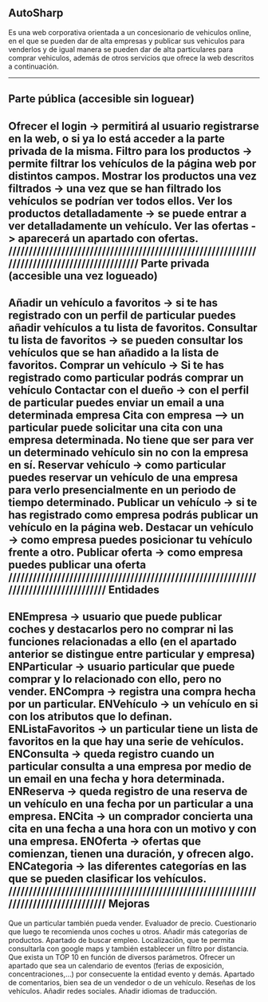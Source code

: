 AutoSharp
-----------------------------------------------------------------
Es una web corporativa orientada a un concesionario de vehiculos online, en el que se pueden dar de alta empresas y publicar sus vehiculos para venderlos y de igual manera se pueden dar de alta particulares para comprar vehiculos, además de otros servicios que 
ofrece la web descritos a continuación.

---------------------------------------------------------------------------------------
**Parte pública (accesible sin loguear)**
-----------------------------------------------------------------------------------
Ofrecer el login -> permitirá al usuario registrarse en la web, o si ya lo está acceder a la parte privada de la misma.
Filtro para los productos -> permite filtrar los vehículos de la página web por distintos campos.
Mostrar los productos una vez filtrados -> una vez que se han filtrado los vehículos se podrían ver todos ellos.
Ver los productos detalladamente -> se puede entrar a ver detalladamente un vehículo.
Ver las ofertas -> aparecerá un apartado con ofertas.
/////////////////////////////////////////////////////////////////////////////////////////////
**Parte privada (accesible una vez logueado)**
--------------------------------------------------
Añadir un vehículo a favoritos -> si te has registrado con un perfil de particular puedes añadir vehículos a tu lista de favoritos.
Consultar tu lista de favoritos -> se pueden consultar los vehículos que se han añadido a la lista de favoritos.
Comprar un vehículo -> Si te has registrado como particular podrás comprar un vehículo
Contactar con el dueño -> con el perfil de particular puedes enviar un email a una determinada empresa
Cita con empresa –> un particular puede solicitar una cita con una empresa determinada. No tiene que ser para ver un determinado vehículo sin no con la empresa en sí.
Reservar vehículo -> como particular puedes reservar un vehículo de una empresa para verlo presencialmente en un periodo de tiempo determinado.
Publicar un vehículo -> si te has registrado como empresa podrás publicar un vehículo en la página web.
Destacar un vehículo -> como empresa puedes posicionar tu vehículo frente a otro.
Publicar oferta -> como empresa puedes publicar una oferta
/////////////////////////////////////////////////////////////////////////////////////
**Entidades**
----------------------------------------------------------------------------
ENEmpresa -> usuario que puede publicar coches y destacarlos pero no comprar ni las funciones relacionadas a ello (en el apartado anterior se distingue entre particular y empresa)
ENParticular -> usuario particular que puede comprar y lo relacionado con ello, pero no vender.
ENCompra -> registra una compra hecha por un particular.
ENVehículo -> un vehículo en si con los atributos que lo definan.
ENListaFavoritos -> un particular tiene un lista de favoritos en la que hay una serie de vehículos.
ENConsulta -> queda registro cuando un particular consulta a una empresa por medio de un email en una fecha y hora determinada.
ENReserva -> queda registro de una reserva de un vehículo en una fecha por un particular a una empresa.
ENCita -> un comprador concierta una cita en una fecha a una hora con un motivo y con una empresa.
ENOferta -> ofertas que comienzan, tienen una duración, y ofrecen algo.
ENCategoria -> las diferentes categorías en las que se pueden clasificar los vehículos.
/////////////////////////////////////////////////////////////////////////////////////
**Mejoras**
------------------------------------------------------------------------------------
Que un particular también pueda vender.
Evaluador de precio.
Cuestionario que luego te recomienda unos coches u otros.
Añadir más categorías de productos.
Apartado de buscar empleo.
Localización, que te permita consultarla con google maps y también establecer un filtro por distancia.
Que exista un TOP 10 en función de diversos parámetros.
Ofrecer un apartado que sea un calendario de eventos (ferias de exposición, concentraciones,…) por consecuente la entidad evento y demás.
Apartado de comentarios, bien sea de un vendedor o de un vehículo.
Reseñas de los vehículos.
Añadir redes sociales.
Añadir idiomas de traducción.
